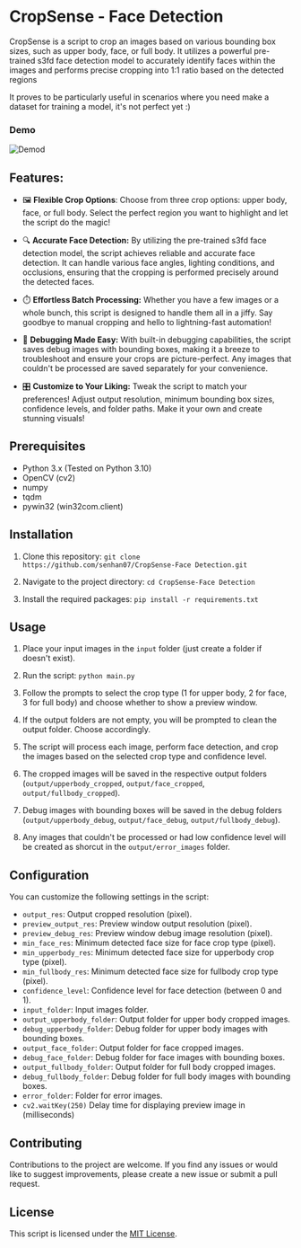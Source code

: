 # CropSense - Face Detection

CropSense is a script to crop an images based on various bounding box sizes, such as upper body, face, or full body. It utilizes a powerful pre-trained s3fd face detection model to accurately identify faces within the images and performs precise cropping into 1:1 ratio based on the detected regions

It proves to be particularly useful in scenarios where you need make a dataset for training a model, it's not perfect yet :)

### Demo
![Demod](demo.gif "Demo")

## Features:
- 🖼️ **Flexible Crop Options**: Choose from three crop options: upper body, face, or full body. Select the perfect region you want to highlight and let the script do the magic!

- 🔍 **Accurate Face Detection:** By utilizing the pre-trained s3fd face detection model, the script achieves reliable and accurate face detection. It can handle various face angles, lighting conditions, and occlusions, ensuring that the cropping is performed precisely around the detected faces.

- ⏱️ **Effortless Batch Processing:** Whether you have a few images or a whole bunch, this script is designed to handle them all in a jiffy. Say goodbye to manual cropping and hello to lightning-fast automation!

- 🐞 **Debugging Made Easy:** With built-in debugging capabilities, the script saves debug images with bounding boxes, making it a breeze to troubleshoot and ensure your crops are picture-perfect. Any images that couldn't be processed are saved separately for your convenience.

- 🎛️ **Customize to Your Liking:** Tweak the script to match your preferences! Adjust output resolution, minimum bounding box sizes, confidence levels, and folder paths. Make it your own and create stunning visuals!

## Prerequisites

- Python 3.x (Tested on Python 3.10)
- OpenCV (cv2)
- numpy
- tqdm
- pywin32 (win32com.client)

## Installation

1. Clone this repository:
`git clone https://github.com/senhan07/CropSense-Face Detection.git`

2. Navigate to the project directory:
`cd CropSense-Face Detection`

3. Install the required packages:
`pip install -r requirements.txt`

## Usage

1. Place your input images in the `input` folder (just create a folder if doesn't exist).
2. Run the script: `python main.py`

3. Follow the prompts to select the crop type (1 for upper body, 2 for face, 3 for full body) and choose whether to show a preview window.
4. If the output folders are not empty, you will be prompted to clean the output folder. Choose accordingly.
5. The script will process each image, perform face detection, and crop the images based on the selected crop type and confidence level.
6. The cropped images will be saved in the respective output folders (`output/upperbody_cropped`, `output/face_cropped`, `output/fullbody_cropped`).
7. Debug images with bounding boxes will be saved in the debug folders (`output/upperbody_debug`, `output/face_debug`, `output/fullbody_debug`).
8. Any images that couldn't be processed or had low confidence level will be created as shorcut in the `output/error_images` folder.

## Configuration

You can customize the following settings in the script:

- `output_res`: Output cropped resolution (pixel).
- `preview_output_res`: Preview window output resolution (pixel).
- `preview_debug_res`: Preview window debug image resolution (pixel).
- `min_face_res`: Minimum detected face size for face crop type (pixel).
- `min_upperbody_res`: Minimum detected face size for upperbody crop type (pixel).
- `min_fullbody_res`: Minimum detected face size for fullbody crop type (pixel).
- `confidence_level`: Confidence level for face detection (between 0 and 1).
- `input_folder`: Input images folder.
- `output_upperbody_folder`: Output folder for upper body cropped images.
- `debug_upperbody_folder`: Debug folder for upper body images with bounding boxes.
- `output_face_folder`: Output folder for face cropped images.
- `debug_face_folder`: Debug folder for face images with bounding boxes.
- `output_fullbody_folder`: Output folder for full body cropped images.
- `debug_fullbody_folder`: Debug folder for full body images with bounding boxes.
- `error_folder`: Folder for error images.
- `cv2.waitKey(250)` Delay time for displaying preview image in (milliseconds)

## Contributing
Contributions to the project are welcome. If you find any issues or would like to suggest improvements, please create a new issue or submit a pull request.

## License

This script is licensed under the [MIT License](LICENSE).
